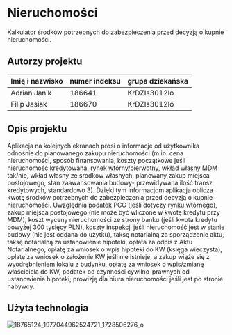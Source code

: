 # Nieruchomości

Kalkulator środków potrzebnych do zabezpieczenia przed decyzją o kupnie nieruchomości.

## Autorzy projektu

|Imię i nazwisko   | numer indeksu  | grupa dziekańska  |
|------------------|----------------|-------------------|
|Adrian Janik      |186641          |KrDZIs3012Io       |
|Filip Jasiak      |186670          |KrDZIs3012Io       |

## Opis projektu
Aplikacja na kolejnych ekranach prosi o informacje od użytkownika odnośnie do planowanego zakupu nieruchomości 
(m.in. cena nieruchomości, sposób finansowania, koszty początkowe jeśli nieruchomość 
kredytowana, rynek wtórny/pierwotny, wkład własny MDM tak/nie, wkład własny ze środków własnych, 
planowany zakup miejsca postojowego, stan zaawansowania budowy- przewidywana ilość transz kredytowych, standardowo 3). 
Dzięki tym informacjom aplikacja oblicza kwotę środków potrzebnych do zabezpieczenia przed decyzją o kupnie nieruchomości. 
Uwzględnia podatek PCC (jeśli dotyczy rynku wtórnego), zakup miejsca postojowego (nie może być wliczone w kwotę kredytu przy MDM),
koszt wyceny nieruchomości ze strony banku (jeśli kwota kredytu powyżej 300 tysięcy PLN), 
koszty inspekcji jeśli nieruchomość jest w stanie budowy (nie jest oddana do użytku), taksę notarialną za sporządzenie aktu, 
taksę notarialną za ustanowienie hipoteki, opłata za odpis z Aktu Notarialnego, opłatę za wniosek o wpis hipoteki do KW 
(księga wieczysta), opłatę za wniosek o założenie KW jeśli nie istnieje, a zakup wiąże się z wyodrębnieniem lokalu z budynku, 
opłatę za wniosek o wpis/zmianę właściciela do KW, podatek od czynności cywilno-prawnych od ustanowienia hipoteki, 
prowizję dla biura nieruchomości jeśli jest po stronie nabywcy.

## Użyta technologia



![18765124_1977044962524721_1728506276_o](https://cloud.githubusercontent.com/assets/29023147/26532103/e948673c-43f8-11e7-98be-d57b67fd9526.png)
